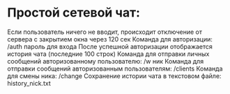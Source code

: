 # Простой сетевой чат:
Если пользователь ничего не вводит, происходит отключение от сервера с закрытием окна через 120 сек
Команда для авторизации: /auth пароль для входа
После успешной авторизации отображается история чата (последние 100 строк)
Команда для отправки личных сообщений авторизованному пользователю: /w ник
Команда для отправки сообщений авторизованным пользователям: /clients
Команда для смены ника: /change
Сохранение истории чата в текстовом файле: history_nick.txt
